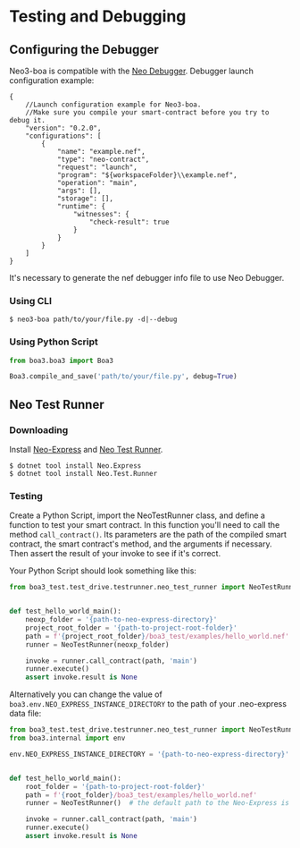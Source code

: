 # Testing and Debugging

## Configuring the Debugger
Neo3-boa is compatible with the [Neo Debugger](https://github.com/neo-project/neo-debugger).
Debugger launch configuration example:
```
{
    //Launch configuration example for Neo3-boa.
    //Make sure you compile your smart-contract before you try to debug it.
    "version": "0.2.0",
    "configurations": [
        {
            "name": "example.nef",
            "type": "neo-contract",
            "request": "launch",
            "program": "${workspaceFolder}\\example.nef",
            "operation": "main",
            "args": [],
            "storage": [],
            "runtime": {
                "witnesses": {
                    "check-result": true
                }
            }
        }
    ]
}
```

It's necessary to generate the nef debugger info file to use Neo Debugger.

### Using CLI

```shell
$ neo3-boa path/to/your/file.py -d|--debug
```

### Using Python Script

```python
from boa3.boa3 import Boa3

Boa3.compile_and_save('path/to/your/file.py', debug=True)
```

## Neo Test Runner

### Downloading

Install [Neo-Express](https://github.com/neo-project/neo-express#neo-express-and-neo-trace) and [Neo Test Runner](https://github.com/ngdenterprise/neo-test#neo-test-runner).

```shell
$ dotnet tool install Neo.Express
$ dotnet tool install Neo.Test.Runner
```

### Testing

Create a Python Script, import the NeoTestRunner class, and define a function to test your smart contract. In this 
function you'll need to call the method `call_contract()`. Its parameters are the path of the compiled smart contract, 
the smart contract's method, and the arguments if necessary. Then assert the result of your invoke to see if it's correct.

Your Python Script should look something like this:

```python
from boa3_test.test_drive.testrunner.neo_test_runner import NeoTestRunner


def test_hello_world_main():
    neoxp_folder = '{path-to-neo-express-directory}'
    project_root_folder = '{path-to-project-root-folder}'
    path = f'{project_root_folder}/boa3_test/examples/hello_world.nef'
    runner = NeoTestRunner(neoxp_folder)

    invoke = runner.call_contract(path, 'main')
    runner.execute()
    assert invoke.result is None
```

Alternatively you can change the value of `boa3.env.NEO_EXPRESS_INSTANCE_DIRECTORY` to the path of your .neo-express 
data file:

```python
from boa3_test.test_drive.testrunner.neo_test_runner import NeoTestRunner
from boa3.internal import env

env.NEO_EXPRESS_INSTANCE_DIRECTORY = '{path-to-neo-express-directory}'


def test_hello_world_main():
    root_folder = '{path-to-project-root-folder}'
    path = f'{root_folder}/boa3_test/examples/hello_world.nef'
    runner = NeoTestRunner()  # the default path to the Neo-Express is the one on env.NEO_EXPRESS_INSTANCE_DIRECTORY

    invoke = runner.call_contract(path, 'main')
    runner.execute()
    assert invoke.result is None
```

